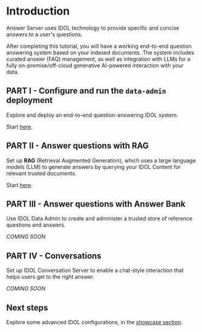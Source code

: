 # Introduction

Answer Server uses IDOL technology to provide specific and concise answers to a user's questions.

After completing this tutorial, you will have a working end-to-end question answering system based on your indexed documents. The system includes curated answer (FAQ) management, as well as integration with LLMs for a fully on-premise/off-cloud generative AI-powered interaction with your data.

## PART I - Configure and run the `data-admin` deployment

Explore and deploy an end-to-end question-answering IDOL system.

Start [here](./PART_I.md).

## PART II - Answer questions with RAG

Set up **RAG** (Retrieval Augmented Generation), which uses a large language models (LLM) to generate answers by querying your IDOL Content for relevant trusted documents.

Start [here](./PART_II.md).

## PART III - Answer questions with Answer Bank

Use IDOL Data Admin to create and administer a trusted store of reference questions and answers.

<!-- Start [here](./PART_III.md). -->

*COMING SOON*

## PART IV - Conversations

Set up IDOL Conversation Server to enable a chat-style interaction that helps users get to the right answer.

<!-- Start [here](./PART_IV.md). -->

*COMING SOON*

## Next steps

Explore some advanced IDOL configurations, in the [showcase section](../../README.md#advanced-lessons).
